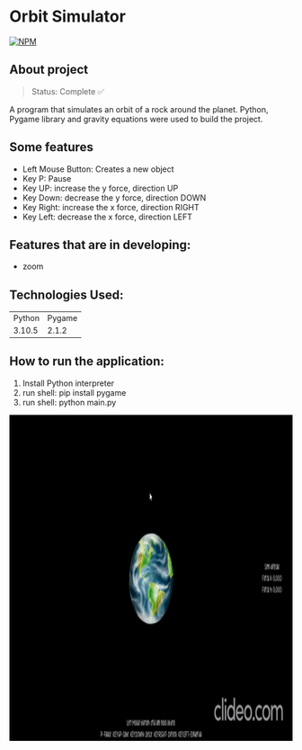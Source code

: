 # Orbit Simulator
[![NPM](https://img.shields.io/npm/l/react)](https://github.com/Rafael-Fortes/orbit-simulator/blob/main/LICENSE) 

## About project
> Status: Complete ✅

A program that simulates an orbit of a rock around the planet. Python, Pygame library and gravity equations were used to build the project.

## Some features

+ Left Mouse Button: Creates a new object
+ Key P: Pause
+ Key UP: increase the y force, direction UP
+ Key Down: decrease the y force, direction DOWN
+ Key Right: increase the x force, direction RIGHT
+ Key Left: decrease the x force, direction LEFT

## Features that are in developing:

+ zoom

## Technologies Used:

<table>
  <tr>
    <td>Python</td>
    <td>Pygame</td>
  </tr>
  <tr>
    <td>3.10.5</td>
    <td>2.1.2</td>
  </tr>
</table>

## How to run the application:

1) Install Python interpreter
2) run shell: pip install pygame
3) run shell: python main.py


<center><img src="https://github.com/Rafael-Fortes/orbit-simulator/blob/main/assets/images/Gif.gif" height="580" width="1280"></center>
